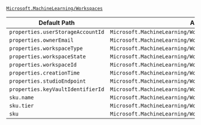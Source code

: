 [`Microsoft.MachineLearning/Workspaces`](https://docs.microsoft.com/en-us/azure/templates/microsoft.machinelearning/workspaces)

| Default Path | Alias |
|---|---|
| `properties.userStorageAccountId` | `Microsoft.MachineLearning/Workspaces/userStorageAccountId` |
| `properties.ownerEmail` | `Microsoft.MachineLearning/Workspaces/ownerEmail` |
| `properties.workspaceType` | `Microsoft.MachineLearning/Workspaces/workspaceType` |
| `properties.workspaceState` | `Microsoft.MachineLearning/Workspaces/workspaceState` |
| `properties.workspaceId` | `Microsoft.MachineLearning/Workspaces/workspaceId` |
| `properties.creationTime` | `Microsoft.MachineLearning/Workspaces/creationTime` |
| `properties.studioEndpoint` | `Microsoft.MachineLearning/Workspaces/studioEndpoint` |
| `properties.keyVaultIdentifierId` | `Microsoft.MachineLearning/Workspaces/keyVaultIdentifierId` |
| `sku.name` | `Microsoft.MachineLearning/Workspaces/sku.name` |
| `sku.tier` | `Microsoft.MachineLearning/Workspaces/sku.tier` |
| `sku` | `Microsoft.MachineLearning/Workspaces/sku` |

